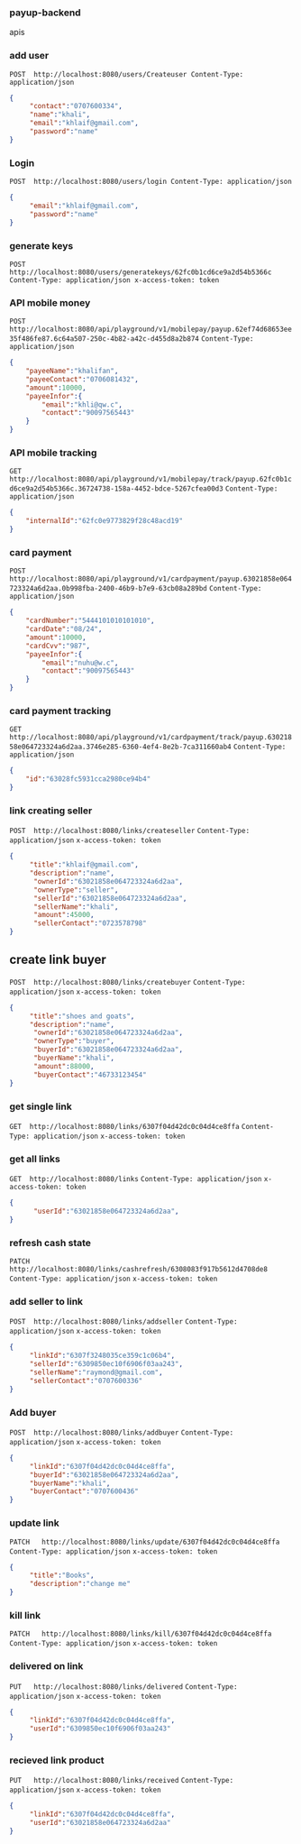 ### payup-backend
apis

### add user

`POST  http://localhost:8080/users/Createuser
Content-Type: application/json`

```json
{
     "contact":"0707600334", 
     "name":"khali",
     "email":"khlaif@gmail.com",
     "password":"name"
}
```

### Login
`POST  http://localhost:8080/users/login
Content-Type: application/json`

```json
{
     "email":"khlaif@gmail.com",
     "password":"name"
}
```

### generate keys
`POST  http://localhost:8080/users/generatekeys/62fc0b1cd6ce9a2d54b5366c`
`
Content-Type: application/json
x-access-token: token
`


### API mobile money
`POST  http://localhost:8080/api/playground/v1/mobilepay/payup.62ef74d68653ee35f486fe87.6c64a507-250c-4b82-a42c-d455d8a2b874`
`Content-Type: application/json`

```json
{
    "payeeName":"khalifan",
    "payeeContact":"0706081432", 
    "amount":10000, 
    "payeeInfor":{
        "email":"khli@qw.c",
        "contact":"90097565443"
    }
}
```

### API mobile tracking
`GET   http://localhost:8080/api/playground/v1/mobilepay/track/payup.62fc0b1cd6ce9a2d54b5366c.36724738-158a-4452-bdce-5267cfea00d3`
`Content-Type: application/json`

```json
{
    "internalId":"62fc0e9773829f28c48acd19"
}
```

### card payment
`POST  http://localhost:8080/api/playground/v1/cardpayment/payup.63021858e064723324a6d2aa.0b998fba-2400-46b9-b7e9-63cb08a289bd`
`Content-Type: application/json`

```json
{
    "cardNumber":"5444101010101010",
    "cardDate":"08/24", 
    "amount":10000, 
    "cardCvv":"987",
    "payeeInfor":{
        "email":"nuhu@w.c",
        "contact":"90097565443"
    }
}
```

### card payment tracking
`GET  http://localhost:8080/api/playground/v1/cardpayment/track/payup.63021858e064723324a6d2aa.3746e285-6360-4ef4-8e2b-7ca311660ab4`
`Content-Type: application/json`

```json
{
    "id":"63028fc5931cca2980ce94b4"
}
```

### link creating seller
`POST  http://localhost:8080/links/createseller`
`Content-Type: application/json`
`x-access-token: token`

```json
{
     "title":"khlaif@gmail.com",
     "description":"name",
      "ownerId":"63021858e064723324a6d2aa",
      "ownerType":"seller",
      "sellerId":"63021858e064723324a6d2aa",
      "sellerName":"khali",
      "amount":45000,
      "sellerContact":"0723578798"
}
```

## create link buyer
`POST  http://localhost:8080/links/createbuyer`
`Content-Type: application/json`
`x-access-token: token`

```json
{
     "title":"shoes and goats",
     "description":"name",
      "ownerId":"63021858e064723324a6d2aa",
      "ownerType":"buyer",
      "buyerId":"63021858e064723324a6d2aa",
      "buyerName":"khali",
      "amount":88000,
      "buyerContact":"46733123454"
}
```

### get single link
`GET  http://localhost:8080/links/6307f04d42dc0c04d4ce8ffa`
`Content-Type: application/json`
`x-access-token: token`

### get all links
`GET  http://localhost:8080/links`
`Content-Type: application/json`
`x-access-token: token`

```json
{
      "userId":"63021858e064723324a6d2aa",
}
```

### refresh cash state
`PATCH  http://localhost:8080/links/cashrefresh/6308083f917b5612d4708de8`
`Content-Type: application/json`
`x-access-token: token`

### add seller to link
`POST  http://localhost:8080/links/addseller`
`Content-Type: application/json`
`x-access-token: token`

```json
{
     "linkId":"6307f3248035ce359c1c06b4", 
     "sellerId":"6309850ec10f6906f03aa243",
     "sellerName":"raymond@gmail.com",
     "sellerContact":"0707600336"
}
```

### Add buyer
`POST  http://localhost:8080/links/addbuyer`
`Content-Type: application/json`
`x-access-token: token`

```json
{
     "linkId":"6307f04d42dc0c04d4ce8ffa", 
     "buyerId":"63021858e064723324a6d2aa",
     "buyerName":"khali",
     "buyerContact":"0707600436"
}
```

### update link
`PATCH   http://localhost:8080/links/update/6307f04d42dc0c04d4ce8ffa`
`Content-Type: application/json`
`x-access-token: token`

```json
{
     "title":"Books",
     "description":"change me"
}
```

### kill  link
`PATCH   http://localhost:8080/links/kill/6307f04d42dc0c04d4ce8ffa`
`Content-Type: application/json`
`x-access-token: token`

### delivered on link
`PUT   http://localhost:8080/links/delivered`
`Content-Type: application/json`
`x-access-token: token`

```json
{
     "linkId":"6307f04d42dc0c04d4ce8ffa",
     "userId":"6309850ec10f6906f03aa243"
}
```

### recieved link product
`PUT   http://localhost:8080/links/received`
`Content-Type: application/json`
`x-access-token: token`

```json
{
     "linkId":"6307f04d42dc0c04d4ce8ffa",
     "userId":"63021858e064723324a6d2aa"
}
```
